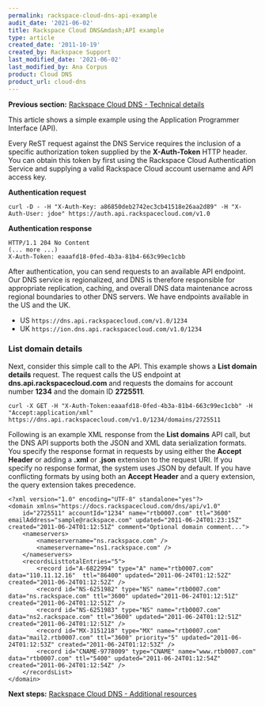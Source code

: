 ```yaml
---
permalink: rackspace-cloud-dns-api-example
audit_date: '2021-06-02'
title: Rackspace Cloud DNS&mdash;API example
type: article
created_date: '2011-10-19'
created_by: Rackspace Support
last_modified_date: '2021-06-02'
last_modified_by: Ana Corpus
product: Cloud DNS
product_url: cloud-dns
---
```


**Previous section:** [Rackspace Cloud DNS - Technical details](https://docs-ospc.rackspace.com/support/how-to/cloud-dns/rackspace-cloud-dns-technical-details)

This article shows a simple example using the Application Programmer Interface (API).

Every ReST request against the DNS Service requires the inclusion of a
specific authorization token supplied by the **X-Auth-Token** HTTP header.
You can obtain this token by first using the Rackspace Cloud
Authentication Service and supplying a valid Rackspace Cloud account
username and API access key.

**Authentication request**

    curl -D - -H "X-Auth-Key: a86850deb2742ec3cb41518e26aa2d89" -H "X-Auth-User: jdoe" https://auth.api.rackspacecloud.com/v1.0

**Authentication response**

    HTTP/1.1 204 No Content
    (... more ...)
    X-Auth-Token: eaaafd18-0fed-4b3a-81b4-663c99ec1cbb

After authentication, you can send requests to an available API endpoint.
Our DNS service is regionalized, and DNS is therefore
responsible for appropriate replication, caching, and overall
DNS data maintenance across regional boundaries to other DNS servers.
We have endpoints available in the US and the UK.

-   US `https://dns.api.rackspacecloud.com/v1.0/1234`
-   UK `https://ion.dns.api.rackspacecloud.com/v1.0/1234`

### List domain details

Next, consider this simple call to the API. This example shows
a **List domain details** request. The request calls the US endpoint at
**dns.api.rackspacecloud.com** and requests
the domains for account number **1234** and the domain ID **2725511**.

    curl -X GET -H "X-Auth-Token:eaaafd18-0fed-4b3a-81b4-663c99ec1cbb" -H "Accept:application/xml" https://dns.api.rackspacecloud.com/v1.0/1234/domains/2725511

Following is an example XML response from the **List domains** API call,
but the DNS API supports both the JSON and XML data serialization formats.
You specify the response format in requests by using either the
**Accept Header** or adding a **.xml** or **.json** extension to the
request URI. If you specify no response format, the system uses JSON
by default. If you have conflicting formats by using both
an **Accept Header** and a query extension, the query extension takes
precedence.

    <?xml version="1.0" encoding="UTF-8" standalone="yes"?>
    <domain xmlns="https://docs.rackspacecloud.com/dns/api/v1.0"
        id="2725511" accountId="1234" name="rtb0007.com" ttl="3600" emailAddress="sample@rackspace.com" updated="2011-06-24T01:23:15Z" created="2011-06-24T01:12:51Z" comment="Optional domain comment...">
        <nameservers>
            <nameservername="ns.rackspace.com" />
            <nameservername="ns1.rackspace.com" />
        </nameservers>
        <recordsListtotalEntries="5">
            <record id="A-6822994" type="A" name="rtb0007.com" data="110.11.12.16"  ttl="86400" updated="2011-06-24T01:12:52Z" created="2011-06-24T01:12:52Z" />
            <record id="NS-6251982" type="NS" name="rtb0007.com" data="ns.rackspace.com" ttl="3600" updated="2011-06-24T01:12:51Z"  created="2011-06-24T01:12:51Z" />
            <record id="NS-6251983" type="NS" name="rtb0007.com" data="ns2.rackspace.com" ttl="3600" updated="2011-06-24T01:12:51Z"  created="2011-06-24T01:12:51Z" />
            <record id="MX-3151218" type="MX" name="rtb0007.com"  data="mail2.rtb0007.com" ttl="3600" priority="5" updated="2011-06-24T01:12:53Z" created="2011-06-24T01:12:53Z" />
            <record id="CNAME-9778009" type="CNAME" name="www.rtb0007.com"  data="rtb0007.com" ttl="5400" updated="2011-06-24T01:12:54Z"       created="2011-06-24T01:12:54Z" />
        </recordsList>
    </domain>

**Next steps:** [Rackspace Cloud DNS - Additional resources](https://docs-ospc.rackspace.com/support/how-to/cloud-dns/rackspace-cloud-dns-additional-resources)
